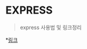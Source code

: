 # EXPRESS
> express 사용법 및 링크정리

*[링크](https://github.com/evashork/taco/blob/master/frontend/node/src/ex1.md)